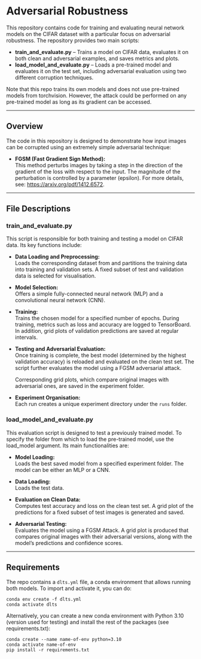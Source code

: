 # Adversarial Robustness

This repository contains code for training and evaluating neural network models on the CIFAR dataset with a particular focus on adversarial robustness. The repository provides two main scripts:

- **train_and_evaluate.py** – Trains a model on CIFAR data, evaluates it on both clean and adversarial examples, and saves metrics and plots.
- **load_model_and_evaluate.py** – Loads a pre-trained model and evaluates it on the test set, including adversarial evaluation using two different corruption techniques.

Note that this repo trains its own models and does not use pre-trained models from torchvision. However, the attack could be performed on any pre-trained model as long as its gradient can be accessed.

---

## Overview

The code in this repository is designed to demonstrate how input images can be corrupted using an extremely simple adversarial technique:

- **FGSM (Fast Gradient Sign Method):**  
  This method perturbs images by taking a step in the direction of the gradient of the loss with respect to the input. The magnitude of the perturbation is controlled by a parameter (epsilon). For more details, see: https://arxiv.org/pdf/1412.6572.

---

## File Descriptions

### train_and_evaluate.py

This script is responsible for both training and testing a model on CIFAR data. Its key functions include:

- **Data Loading and Preprocessing:**  
  Loads the corresponding dataset from and partitions the training data into training and validation sets. A fixed subset of test and validation data is selected for visualisation.

- **Model Selection:**  
  Offers a simple fully-connected neural network (MLP) and a convolutional neural network (CNN).

- **Training:**  
  Trains the chosen model for a specified number of epochs. During training, metrics such as loss and accuracy are logged to TensorBoard. In addition, grid plots of validation predictions are saved at regular intervals.

- **Testing and Adversarial Evaluation:**  
  Once training is complete, the best model (determined by the highest validation accuracy) is reloaded and evaluated on the clean test set. The script further evaluates the model using a FGSM adversarial attack.
  
  Corresponding grid plots, which compare original images with adversarial ones, are saved in the experiment folder.

- **Experiment Organisation:**  
  Each run creates a unique experiment directory under the `runs` folder.

### load_model_and_evaluate.py

This evaluation script is designed to test a previously trained model. To specify the folder from which to load the pre-trained model, use the load_model argument. Its main functionalities are:

- **Model Loading:**  
  Loads the best saved model from a specified experiment folder. The model can be either an MLP or a CNN.

- **Data Loading:**  
  Loads the test data.

- **Evaluation on Clean Data:**  
  Computes test accuracy and loss on the clean test set. A grid plot of the predictions for a fixed subset of test images is generated and saved.

- **Adversarial Testing:**  
  Evaluates the model using a FGSM Attack. A grid plot is produced that compares original images with their adversarial versions, along with the model’s predictions and confidence scores.

---

## Requirements


The repo contains a `dlts.yml` file, a conda environment that allows running both models. To import and activate it, you can do:

```
conda env create -f dlts.yml
conda activate dlts
```

Alternatively, you can create a new conda environment with Python 3.10 (version used for testing) and install the rest of the packages (see requirements.txt):

```
conda create --name name-of-env python=3.10
conda activate name-of-env
pip install -r requirements.txt
```